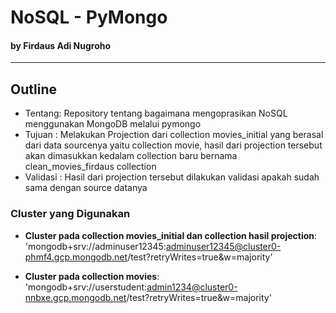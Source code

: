 # NoSQL - PyMongo
#### by Firdaus Adi Nugroho
---------------------------------------

## Outline
  - Tentang: Repository tentang bagaimana mengoprasikan NoSQL menggunakan MongoDB melalui pymongo
  - Tujuan : Melakukan Projection dari collection movies_initial yang berasal dari data sourcenya yaitu collection movie, hasil dari projection tersebut akan dimasukkan kedalam collection baru bernama clean_movies_firdaus collection
  - Validasi : Hasil dari projection tersebut dilakukan validasi apakah sudah sama dengan source datanya
  
  ### Cluster yang Digunakan
  - **Cluster pada collection movies_initial dan collection hasil projection**:
'mongodb+srv://adminuser12345:adminuser12345@cluster0-phmf4.gcp.mongodb.net/test?retryWrites=true&w=majority'


 - **Cluster pada collection movies**:
'mongodb+srv://userstudent:admin1234@cluster0-nnbxe.gcp.mongodb.net/test?retryWrites=true&w=majority'
